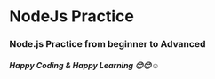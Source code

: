# NodeJs Practice
### Node.js Practice from beginner to Advanced


##### Happy Coding & Happy Learning 😊😊☺️
